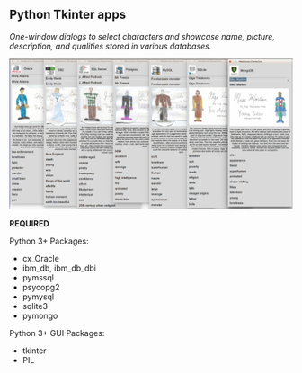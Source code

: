 ## Python Tkinter apps

_One-window dialogs to select characters and showcase name, picture, description, and qualities stored in various databases._

<img src="https://github.com/ParfaitG/MEEKNESS/blob/master/APPS/TKINTER/All_Tkinter_Screenshots.png" width="800px" alt="Tkinter App Screenshots"/>

**REQUIRED**

Python 3+ Packages:
- cx_Oracle
- ibm_db, ibm_db_dbi
- pymssql
- psycopg2
- pymysql
- sqlite3
- pymongo

Python 3+ GUI Packages:
- tkinter
- PIL

